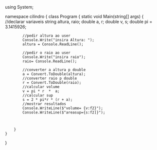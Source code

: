 using System;

namespace cilindro
{
    class Program
    {
        static void Main(string[] args)
        {
            //declarar variaveis
            string altura, raio;
            double a, r;
            double v, s;
            double pi = 3.1415926;

            //pedir altura ao user
            Console.Write("insira Altura: ");
            altura = Console.ReadLine();

            //pedir o raio ao user
            Console.Write("insira raio");
            raio= Console.ReadLine();

            //converter a altura p double
            a = Convert.ToDouble(altura);
            //converter raio p double
            r = Convert.ToDouble(raio);
            //calcular volume
            v = pi * r  *  a;
            //calcular sup
            s = 2 * pi*r * (r + a);
            //mostrar resultados
            Console.WriteLine($"volume= {v:f2}");
            Console.WriteLine($"areasup={s:f2]}");



        }
    }
}
